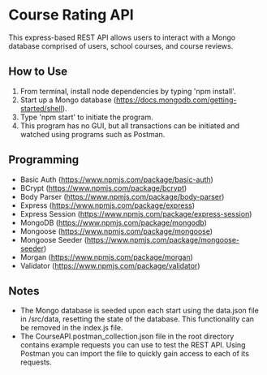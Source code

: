 # Course Rating API
This express-based REST API allows users to interact with a Mongo database comprised of users, school courses, and course reviews.

## How to Use
1. From terminal, install node dependencies by typing 'npm install'.
2. Start up a Mongo database (https://docs.mongodb.com/getting-started/shell).
3. Type 'npm start' to initiate the program.
4. This program has no GUI, but all transactions can be initiated and watched using programs such as Postman.

## Programming
* Basic Auth (https://www.npmjs.com/package/basic-auth)
* BCrypt (https://www.npmjs.com/package/bcrypt)
* Body Parser (https://www.npmjs.com/package/body-parser)
* Express (https://www.npmjs.com/package/express)
* Express Session (https://www.npmjs.com/package/express-session)
* MongoDB (https://www.npmjs.com/package/mongodb)
* Mongoose (https://www.npmjs.com/package/mongoose)
* Mongoose Seeder (https://www.npmjs.com/package/mongoose-seeder)
* Morgan (https://www.npmjs.com/package/morgan)
* Validator (https://www.npmjs.com/package/validator)

## Notes
* The Mongo database is seeded upon each start using the data.json file in /src/data, resetting the state of the database. This functionality can be removed in the index.js file.
* The CourseAPI.postman_collection.json file in the root directory contains example requests you can use to test the REST API. Using Postman you can import the file to quickly gain access to each of its requests.
